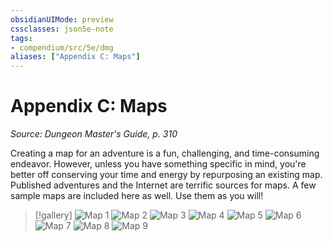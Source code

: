 ```yaml
---
obsidianUIMode: preview
cssclasses: json5e-note
tags:
- compendium/src/5e/dmg
aliases: ["Appendix C: Maps"]
---
```

# Appendix C: Maps
*Source: Dungeon Master's Guide, p. 310* 

Creating a map for an adventure is a fun, challenging, and time-consuming endeavor. However, unless you have something specific in mind, you're better off conserving your time and energy by repurposing an existing map. Published adventures and the Internet are terrific sources for maps. A few sample maps are included here as well. Use them as you will!

> [!gallery]
> ![Map 1](https://raw.githubusercontent.com/5etools-mirror-2/5etools-img/main/book/DMG/app-c-1.jpg#gallery)
> ![Map 2](https://raw.githubusercontent.com/5etools-mirror-2/5etools-img/main/book/DMG/app-c-2.jpg#gallery)
> ![Map 3](https://raw.githubusercontent.com/5etools-mirror-2/5etools-img/main/book/DMG/app-c-3.jpg#gallery)
> ![Map 4](https://raw.githubusercontent.com/5etools-mirror-2/5etools-img/main/book/DMG/app-c-4.jpg#gallery)
> ![Map 5](https://raw.githubusercontent.com/5etools-mirror-2/5etools-img/main/book/DMG/app-c-5.jpg#gallery)
> ![Map 6](https://raw.githubusercontent.com/5etools-mirror-2/5etools-img/main/book/DMG/app-c-6.jpg#gallery)
> ![Map 7](https://raw.githubusercontent.com/5etools-mirror-2/5etools-img/main/book/DMG/app-c-7.jpg#gallery)
> ![Map 8](https://raw.githubusercontent.com/5etools-mirror-2/5etools-img/main/book/DMG/app-c-8.jpg#gallery)
> ![Map 9](https://raw.githubusercontent.com/5etools-mirror-2/5etools-img/main/book/DMG/app-c-9.jpg#gallery)